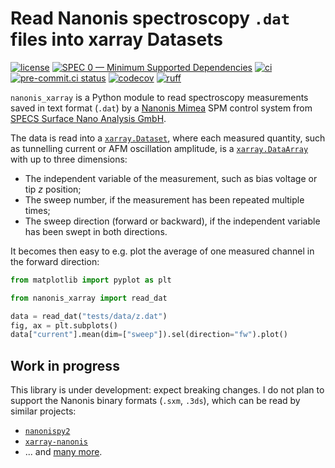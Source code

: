 # Read Nanonis spectroscopy `.dat` files into xarray Datasets

[![license](https://img.shields.io/github/license/angelo-peronio/nanonis-xarray)](https://github.com/angelo-peronio/nanonis-xarray/blob/master/LICENSE)
[![SPEC 0 — Minimum Supported Dependencies](https://img.shields.io/badge/SPEC-0-green?labelColor=%23004811&color=%235CA038)](https://scientific-python.org/specs/spec-0000/)
[![ci](https://github.com/angelo-peronio/nanonis-xarray/actions/workflows/ci.yaml/badge.svg)](https://github.com/angelo-peronio/nanonis-xarray/actions/workflows/ci.yaml)
[![pre-commit.ci status](https://results.pre-commit.ci/badge/github/angelo-peronio/nanonis-xarray/master.svg)](https://results.pre-commit.ci/latest/github/angelo-peronio/nanonis-xarray/master)
[![codecov](https://codecov.io/github/angelo-peronio/nanonis-xarray/graph/badge.svg)](https://codecov.io/github/angelo-peronio/nanonis-xarray)
[![ruff](https://img.shields.io/endpoint?url=https://raw.githubusercontent.com/astral-sh/ruff/main/assets/badge/format.json)](https://github.com/astral-sh/ruff)

`nanonis_xarray` is a Python module to read spectroscopy measurements saved in text
format (`.dat`) by a [Nanonis Mimea](https://www.specs-group.com/nanonis/products/mimea/)
SPM control system from [SPECS Surface Nano Analysis GmbH](https://www.specs-group.com/).

The data is read into a [`xarray.Dataset`](https://docs.xarray.dev/en/stable/getting-started-guide/why-xarray.html#core-data-structures), where each measured quantity, such as tunnelling current or AFM oscillation amplitude, is a [`xarray.DataArray`](https://docs.xarray.dev/en/stable/user-guide/data-structures.html#dataarray) with up to three dimensions:

* The independent variable of the measurement, such as bias voltage or tip $z$ position;
* The sweep number, if the measurement has been repeated multiple times;
* The sweep direction (forward or backward), if the independent variable has been swept in both directions.

It becomes then easy to e.g. plot the average of one measured channel in the forward direction:

```python
from matplotlib import pyplot as plt

from nanonis_xarray import read_dat

data = read_dat("tests/data/z.dat")
fig, ax = plt.subplots()
data["current"].mean(dim=["sweep"]).sel(direction="fw").plot()
```

## Work in progress

This library is under development: expect breaking changes. I do not plan to support the Nanonis binary formats (`.sxm`, `.3ds`), which can be read by similar projects:

* [`nanonispy2`](https://github.com/ceds92/nanonispy2)
* [`xarray-nanonis`](https://github.com/John3859/xarray-nanonis)
* ... and [many more](https://pypi.org/search/?q=nanonis).
